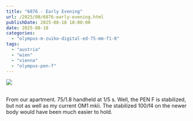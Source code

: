 ```yaml
---
title: "6876 - Early Evening"
url: /2025/08/6876-early-evening.html
publishDate: 2025-08-18 18:00:00
date: 2025-08-18
categories:
  - "olympus-m-zuiko-digital-ed-75-mm-f1-8"
tags:
  - "austria"
  - "wien"
  - "vienna"
  - "olympus-pen-f"
---
```

<div class="container">
<div class="center"><a target="_blank" href="https://d25zfm9zpd7gm5.cloudfront.net/1200x1200/2021/20210309_192318_lr.jpg"><img class="webfeedsFeaturedVisual" src="https://d25zfm9zpd7gm5.cloudfront.net/0600x0600/2021/20210309_192318_lr.jpg" /></a></div>
</div>
<br />

From our apartment. 75/1.8 handheld at 1/5 s. Well, the PEN
F is stabilized, but not as well as my current OM1 mkii. The
stabilized 100/f4 on the newer body would have been much
easier to hold.
